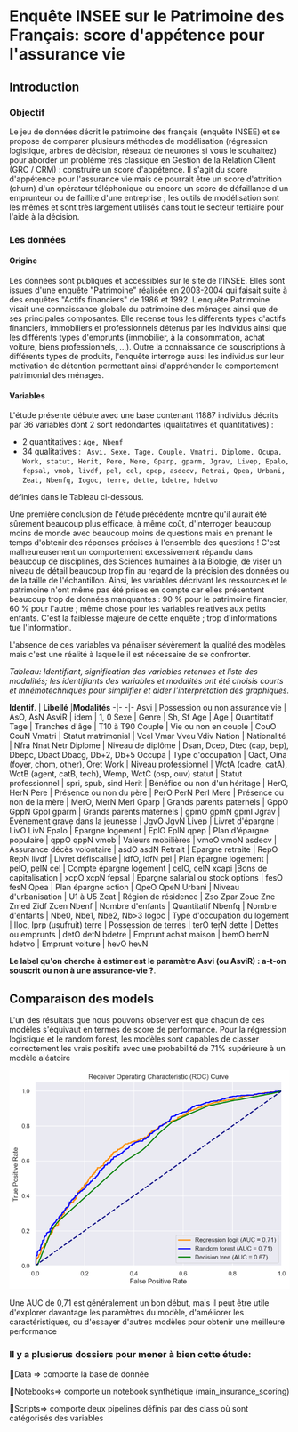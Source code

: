 # Enquête INSEE sur le Patrimoine des Français: score d'appétence pour l'assurance vie

## Introduction
### Objectif

Le jeu de données décrit le patrimoine des français (enquête INSEE)  et se propose de comparer plusieurs méthodes de modélisation (régression logistique, arbres de décision, réseaux de neurones si vous le souhaitez) pour aborder un problème très classique en Gestion de la Relation Client (GRC / CRM) : construire un score d'appétence. Il s'agit du score d'appétence pour l'assurance vie mais ce pourrait être un score d'attrition (churn) d'un opérateur téléphonique  ou encore un score de défaillance d'un emprunteur ou de faillite d'une entreprise ; les outils de modélisation sont les mêmes et sont très largement utilisés dans tout le secteur tertiaire pour l'aide à la décision.


### Les données
#### Origine
Les données sont publiques et  accessibles sur le site de l'INSEE. Elles sont issues d'une enquête "Patrimoine" réalisée en 2003-2004 qui faisait suite à des enquêtes "Actifs financiers" de 1986 et 1992. L'enquête Patrimoine visait une connaissance globale du patrimoine des ménages ainsi que de ses principales composantes. Elle recense tous les différents types d'actifs financiers, immobiliers et professionnels détenus par les individus ainsi que les différents types d'emprunts (immobilier, à la consommation, achat voiture, biens professionnels, ...). Outre la connaissance de souscriptions à différents types de produits, l'enquête interroge aussi les individus sur leur motivation de détention permettant ainsi d'appréhender le comportement patrimonial des ménages.

#### Variables
L'étude présente débute avec une base contenant 11887 individus décrits par 36 variables dont 2 sont redondantes (qualitatives et quantitatives) :
- 2 quantitatives : `Age, Nbenf`
- 34 qualitatives : ` Asvi, Sexe, Tage, Couple, Vmatri, Diplome, Ocupa, Work, statut, Herit, Pere, Mere, Gparp, gparm, Jgrav, Livep, Epalo, fepsal, vmob, livdf, pel, cel, qpep, asdecv, Retrai, Qpea, Urbani, Zeat, Nbenfq, Iogoc, terre, dette, bdetre, hdetvo`

définies dans le Tableau ci-dessous. 

Une première conclusion de l'étude précédente montre qu'il aurait été sûrement beaucoup plus efficace, à même coût, d'interroger beaucoup moins de monde avec beaucoup moins de questions mais en prenant le temps d'obtenir des réponses précises à l'ensemble des questions ! C'est malheureusement un comportement excessivement répandu dans beaucoup de disciplines, des Sciences humaines à la Biologie, de viser un niveau de détail beaucoup trop fin au regard de la précision des données ou de la taille de l'échantillon. Ainsi, les variables décrivant les ressources et le patrimoine n'ont même pas été prises en compte car elles présentent beaucoup trop de données manquantes : 90 \% pour le patrimoine financier, 60 \% pour l'autre ; même chose pour les variables relatives aux petits enfants. C'est la faiblesse majeure de cette enquête ; trop d'informations tue l'information. 

L'absence de ces variables va pénaliser sévèrement la qualité des modèles mais c'est une réalité à laquelle il est nécessaire de se confronter.

*Tableau: Identifiant, signification des variables retenues et liste des modalités; les identifiants des variables et modalités ont été choisis courts et mnémotechniques pour simplifier et aider l'interprétation des graphiques.*

**Identif**. | **Libellé** |**Modalités**
            -|-           -|-
Asvi | Possession ou non assurance vie | AsO, AsN
AsviR | idem | 1, 0
Sexe | Genre | Sh, Sf
Age | Age | Quantitatif
Tage | Tranches d'âge | T10 à T90
Couple | Vie ou non en couple | CouO CouN
Vmatri | Statut matrimonial  | Vcel Vmar Vveu Vdiv
Nation | Nationalité  | Nfra Nnat Netr
Diplome | Niveau de diplôme  | Dsan, Dcep, Dtec (cap, bep), Dbepc, Dbact Dbacg, Db+2, Db+5
Occupa | Type d'occupation  | Oact, Oina (foyer, chom, other), Oret
Work | Niveau professionnel  | WctA (cadre, catA), WctB (agent, catB, tech), Wemp, WctC (osp, ouv) 
statut | Statut professionnel  | spri, spub, sind
Herit | Bénéfice ou non d'un héritage  | HerO, HerN
Pere | Présence ou non du père  | PerO PerN PerI
Mere | Présence ou non de la mère  | MerO, MerN MerI
Gparp | Grands parents paternels  | GppO GppN GppI
gparm | Grands parents maternels  | gpmO gpmN gpmI
Jgrav | Evènement grave dans la jeunesse  | JgvO  JgvN 
Livep | Livret d'épargne  | LivO LivN
Epalo | Epargne logement  | EplO EplN
qpep | Plan d'épargne populaire  | qppO qppN
vmob | Valeurs mobilières  | vmoO vmoN
asdecv | Assurance décès volontaire  | asdO asdN
Retrait | Epargne retraite   | RepO RepN
livdf | Livret défiscalisé   | ldfO, ldfN
pel | Plan épargne logement   | pelO, pelN
cel | Compte épargne logement  | celO, celN
xcapi |Bons de capitalisation  | xcpO xcpN
fepsal | Epargne salarial ou stock options  | fesO fesN
Qpea | Plan épargne action  | QpeO QpeN
Urbani | Niveau d'urbanisation  | U1 à U5
Zeat | Région de résidence  | Zso Zpar Zoue Zne Zmed Zidf Zcen
Nbenf | Nombre d'enfants  | Quantitatif
Nbenfq | Nombre d'enfants  | Nbe0, Nbe1, Nbe2, Nb>3
Iogoc | Type d'occupation du logement   | Iloc, Iprp (usufruit)
terre | Possession de terres  | terO terN
dette | Dettes ou emprunts  | detO detN
bdetre | Emprunt achat maison  | bemO bemN
hdetvo  | Emprunt voiture  | hevO hevN


**Le label qu'on cherche à estimer est le paramètre Asvi (ou AsviR) : a-t-on souscrit ou non à une assurance-vie ?**.

## Comparaison des models
L'un des résultats que nous pouvons observer est que chacun de ces modèles s'équivaut en termes de score de performance.
Pour la régression logistique et le random forest, les modèles sont capables de classer correctement les vrais positifs avec une probabilité de 71% supérieure à un modèle aléatoire

![alt text](../Courbe_roc.png)

Une AUC de 0,71 est généralement un bon début, mais il peut être utile d'explorer davantage les paramètres du modèle, d'améliorer les caractéristiques, ou d'essayer d'autres modèles pour obtenir une meilleure performance

### Il y a plusierus dossiers pour mener à bien cette étude:
📂Data => comporte la base de donnée

📂Notebooks=> comporte un notebook synthétique (main_insurance_scoring)

📂Scripts=> comporte deux pipelines définis par des class où sont catégorisés des variables